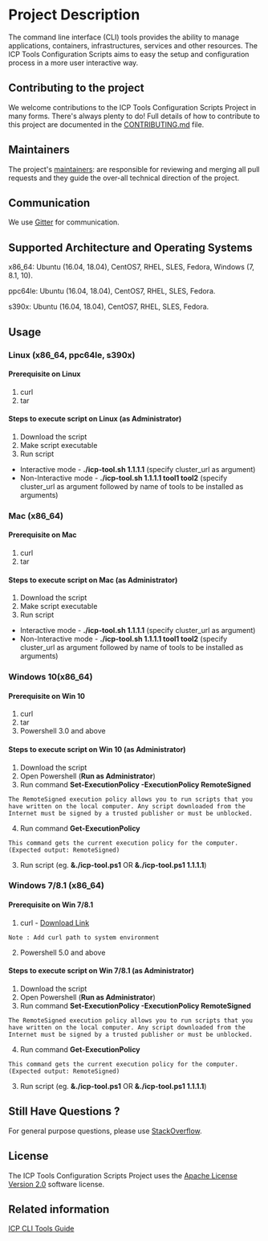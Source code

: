 # Project Description
The command line interface (CLI) tools provides the ability to manage applications, containers, infrastructures, services and other resources. The ICP Tools Configuration Scripts aims to easy the setup and configuration process in a more user interactive way.

## Contributing to the project
We welcome contributions to the ICP Tools Configuration Scripts Project in many forms. There's always plenty to do! Full details of how to contribute to this project are documented in the
[CONTRIBUTING.md](CONTRIBUTING.md) file.

## Maintainers
The project's [maintainers](MAINTAINERS.txt): are responsible for reviewing and merging all pull requests and they guide the over-all technical direction of the project.

## Communication <a name="communication"></a>
We use [Gitter](https://gitter.im/cloud-tooling-and-automation/community) for communication.

## Supported Architecture and Operating Systems

x86_64:   Ubuntu (16.04, 18.04), CentOS7, RHEL, SLES, Fedora, Windows (7, 8.1, 10).

ppc64le:  Ubuntu (16.04, 18.04), CentOS7, RHEL, SLES, Fedora.

s390x:    Ubuntu (16.04, 18.04), CentOS7, RHEL, SLES, Fedora.

## Usage

### Linux (x86_64, ppc64le, s390x)

#### Prerequisite on Linux
1.  curl
2.  tar

#### Steps to execute script on Linux (as Administrator)
1.  Download the script
2.  Make script executable
3.  Run script
*   Interactive mode      - **./icp-tool.sh 1.1.1.1** (specify cluster_url as argument)
*   Non-Interactive mode  - **./icp-tool.sh 1.1.1.1 tool1 tool2** (specify cluster_url as argument followed by name of tools to be installed as arguments)

### Mac (x86_64)

#### Prerequisite on Mac
1.  curl
2.  tar

#### Steps to execute script on Mac (as Administrator)
1.  Download the script
2.  Make script executable
3.  Run script
*   Interactive mode      - **./icp-tool.sh 1.1.1.1** (specify cluster_url as argument)
*   Non-Interactive mode  - **./icp-tool.sh 1.1.1.1 tool1 tool2** (specify cluster_url as argument followed by name of tools to be installed as arguments)

### Windows 10(x86_64)

#### Prerequisite on Win 10
1.  curl
2.  tar
3.  Powershell 3.0 and above

#### Steps to execute script on Win 10 (as Administrator)
1.  Download the script
2.  Open Powershell (**Run as Administrator**)
3.  Run command **Set-ExecutionPolicy -ExecutionPolicy RemoteSigned**

`The RemoteSigned execution policy allows you to run scripts that you have written on the local computer. Any script downloaded from the Internet must be signed by a trusted publisher or must be unblocked.`

4.  Run command **Get-ExecutionPolicy**

`This command gets the current execution policy for the computer. (Expected output: RemoteSigned)`

3.  Run script (eg. **&./icp-tool.ps1** OR **&./icp-tool.ps1 1.1.1.1**)

### Windows 7/8.1 (x86_64)

#### Prerequisite on Win 7/8.1
1.  curl - [Download Link](https://curl.haxx.se/windows/)

`Note : Add curl path to system environment`

2.  Powershell 5.0 and above

#### Steps to execute script on Win 7/8.1 (as Administrator)
1.  Download the script
2.  Open Powershell (**Run as Administrator**)
3.  Run command **Set-ExecutionPolicy -ExecutionPolicy RemoteSigned**

`The RemoteSigned execution policy allows you to run scripts that you have written on the local computer. Any script downloaded from the Internet must be signed by a trusted publisher or must be unblocked.`

4.  Run command **Get-ExecutionPolicy**

`This command gets the current execution policy for the computer. (Expected output: RemoteSigned)`

3.  Run script (eg. **&./icp-tool.ps1** OR **&./icp-tool.ps1 1.1.1.1**)

## Still Have Questions ?
For general purpose questions, please use [StackOverflow](https://stackoverflow.com/questions/tagged/ibm-cloud-private).

## License <a name="license"></a>
The ICP Tools Configuration Scripts Project uses the [Apache License Version 2.0](LICENSE) software license.

## Related information
[ICP CLI Tools Guide](https://www.ibm.com/support/knowledgecenter/SSBS6K_3.1.2/manage_cluster/cli_guide.html)
